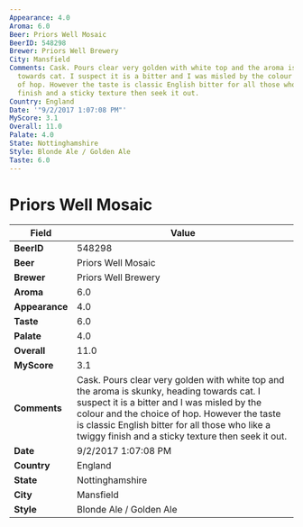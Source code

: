 ```yaml
---
Appearance: 4.0
Aroma: 6.0
Beer: Priors Well Mosaic
BeerID: 548298
Brewer: Priors Well Brewery
City: Mansfield
Comments: Cask. Pours clear very golden with white top and the aroma is skunky, heading
  towards cat. I suspect it is a bitter and I was misled by the colour and the choice
  of hop. However the taste is classic English bitter for all those who like a twiggy
  finish and a sticky texture then seek it out.
Country: England
Date: '"9/2/2017 1:07:08 PM"'
MyScore: 3.1
Overall: 11.0
Palate: 4.0
State: Nottinghamshire
Style: Blonde Ale / Golden Ale
Taste: 6.0
---
```


# Priors Well Mosaic

| Field         | Value |
|---------------|-------|
| **BeerID** | 548298 |
| **Beer** | Priors Well Mosaic |
| **Brewer** | Priors Well Brewery |
| **Aroma** | 6.0 |
| **Appearance** | 4.0 |
| **Taste** | 6.0 |
| **Palate** | 4.0 |
| **Overall** | 11.0 |
| **MyScore** | 3.1 |
| **Comments** | Cask. Pours clear very golden with white top and the aroma is skunky, heading towards cat. I suspect it is a bitter and I was misled by the colour and the choice of hop. However the taste is classic English bitter for all those who like a twiggy finish and a sticky texture then seek it out. |
| **Date** | 9/2/2017 1:07:08 PM |
| **Country** | England |
| **State** | Nottinghamshire |
| **City** | Mansfield |
| **Style** | Blonde Ale / Golden Ale |
